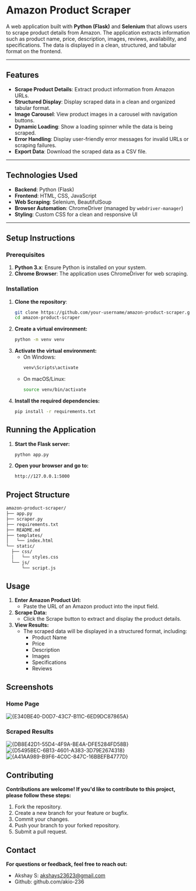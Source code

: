 # Amazon Product Scraper

A web application built with **Python (Flask)** and **Selenium** that allows users to scrape product details from Amazon. The application extracts information such as product name, price, description, images, reviews, availability, and specifications. The data is displayed in a clean, structured, and tabular format on the frontend.

---

## Features

- **Scrape Product Details**: Extract product information from Amazon URLs.
- **Structured Display**: Display scraped data in a clean and organized tabular format.
- **Image Carousel**: View product images in a carousel with navigation buttons.
- **Dynamic Loading**: Show a loading spinner while the data is being scraped.
- **Error Handling**: Display user-friendly error messages for invalid URLs or scraping failures.
- **Export Data**: Download the scraped data as a CSV file.

---

## Technologies Used

- **Backend**: Python (Flask)
- **Frontend**: HTML, CSS, JavaScript
- **Web Scraping**: Selenium, BeautifulSoup
- **Browser Automation**: ChromeDriver (managed by `webdriver-manager`)
- **Styling**: Custom CSS for a clean and responsive UI

---

## Setup Instructions

### Prerequisites

1. **Python 3.x**: Ensure Python is installed on your system.
2. **Chrome Browser**: The application uses ChromeDriver for web scraping.

### Installation

1. **Clone the repository**:
   ```bash
   git clone https://github.com/your-username/amazon-product-scraper.git
   cd amazon-product-scraper
2. **Create a virtual environment:**
   ```bash
   python -m venv venv
3. **Activate the virtual environment:**
   - On Windows:
     ```bash
     venv\Scripts\activate
   - On macOS/Linux:
     ```bash
     source venv/bin/activate
4. **Install the required dependencies:**
   ```bash
   pip install -r requirements.txt

## Running the Application
   1. **Start the Flask server:**
      ```bash
      python app.py
   2. **Open your browser and go to:**
      ```bash
      http://127.0.0.1:5000
## Project Structure
  ```bash
 amazon-product-scraper/
├── app.py                     
├── scraper.py                 
├── requirements.txt           
├── README.md                   
├── templates/
│   └── index.html              
└── static/
    ├── css/
    │   └── styles.css         
    └── js/
        └── script.js           
```
## Usage

1. **Enter Amazon Product Url:**
   - Paste the URL of an Amazon product into the input field.
2. **Scrape Data:**
   - Click the Scrape button to extract and display the product details.
3. **View Results:**
   - The scraped data will be displayed in a structured format, including:
     - Product Name
     - Price
     - Description
     - Images
     - Specifications
     - Reviews
## Screenshots
### Home Page
![{E340BE40-D0D7-43C7-B11C-6ED9DC87865A}](https://github.com/user-attachments/assets/4d3d8c81-6f92-4df9-8073-1e5823d70b03)
### Scraped Results
![{DB8E42D1-55D4-4F9A-BE4A-DFE5284FD58B}](https://github.com/user-attachments/assets/e171a1c6-cf07-492e-9bf3-b0897e0856a7)
![{D5495BEC-6B13-4601-A383-3D79E2674318}](https://github.com/user-attachments/assets/7a81cad0-95aa-4d67-b0e1-43b8fa16b5cc)
![{A41AA989-B9F6-4C0C-847C-16BBEFB4777D}](https://github.com/user-attachments/assets/361248bb-cda8-4b68-9a68-c584945d7193)

## Contributing
**Contributions are welcome! If you'd like to contribute to this project, please follow these steps:**
   1. Fork the repository.
   2. Create a new branch for your feature or bugfix.
   3. Commit your changes.
   4. Push your branch to your forked repository.
   5. Submit a pull request.
## Contact
**For questions or feedback, feel free to reach out:**
   - Akshay S: akshays23623@gmail.com
   - Github: github.com/akio-236
